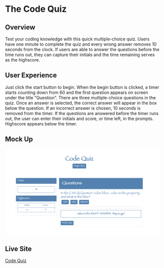 # The Code Quiz

## Overview

Test your coding knowledge with this quick multiple-choice quiz. Users have one minute to complete the quiz and every wrong answer removes 10 seconds from the clock. If users are able to answer the questions before the time runs out, they can capture their initials and the time remaining serves as the highscore. 

## User Experience

Just click the start button to begin. When the begin button is clicked, a timer starts counting down from 60 and the first question appears on screen under the title "Question". There are three multiple-choice questions in the quiz. Once an answer is selected, the correct answer will appear in the box below the question. If an incorrect answer is chosen, 10 seconds is removed from the timer. If the questions are answered before the timer runs out, the user can enter their initials and score, or time left, in the prompts.  Highscore appears below the timer. 

## Mock Up

![A three questions timed quiz to test your coding knowledge](https://github.com/catherinebshaw/homework04/blob/master/assets/Code_Quiz_CS.png)

## Live Site
[Code Quiz]()



